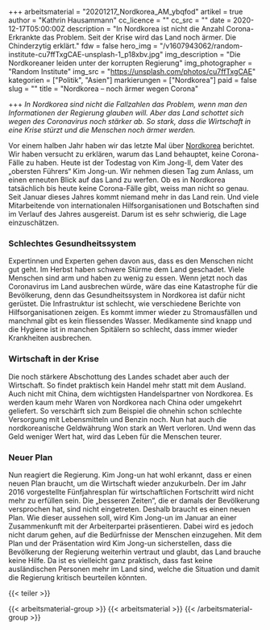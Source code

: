 +++
arbeitsmaterial = "20201217_Nordkorea_AM_ybqfod"
artikel = true
author = "Kathrin Hausammann"
cc_licence = ""
cc_src = ""
date = 2020-12-17T05:00:00Z
description = "In Nordkorea ist nicht die Anzahl Corona-Erkrankte das Problem. Seit der Krise wird das Land noch ärmer. Die Chinderzytig erklärt."
fdw = false
hero_img = "/v1607943062/random-institute-cu7ffTxgCAE-unsplash-1_p18xbv.jpg"
img_description = "Die Nordkoreaner leiden unter der korrupten Regierung"
img_photographer = "Random Institute"
img_src = "https://unsplash.com/photos/cu7ffTxgCAE"
kategorien = ["Politik", "Asien"]
markierungen = ["Nordkorea"]
paid = false
slug = ""
title = "Nordkorea – noch ärmer wegen Corona"

+++
_In Nordkorea sind nicht die Fallzahlen das Problem, wenn man den Informationen der Regierung glauben will. Aber das Land schottet sich wegen des Coronavirus noch stärker ab. So stark, dass die Wirtschaft in eine Krise stürzt und die Menschen noch ärmer werden._

Vor einem halben Jahr haben wir das letzte Mal über [Nordkorea](https://www.chinderzytig.ch/nordkorea-und-corona/) berichtet. Wir haben versucht zu erklären, warum das Land behauptet, keine Corona-Fälle zu haben. Heute ist der Todestag von Kim Jong-Il, dem Vater des „obersten Führers“ Kim Jong-un. Wir nehmen diesen Tag zum Anlass, um einen erneuten Blick auf das Land zu werfen. Ob es in Nordkorea tatsächlich bis heute keine Corona-Fälle gibt, weiss man nicht so genau. Seit Januar dieses Jahres kommt niemand mehr in das Land rein. Und viele Mitarbeitende von internationalen Hilfsorganisationen und Botschaften sind im Verlauf des Jahres ausgereist. Darum ist es sehr schwierig, die Lage einzuschätzen.

### Schlechtes Gesundheitssystem

Expertinnen und Experten gehen davon aus, dass es den Menschen nicht gut geht. Im Herbst haben schwere Stürme dem Land geschadet. Viele Menschen sind arm und haben zu wenig zu essen. Wenn jetzt noch das Coronavirus im Land ausbrechen würde, wäre das eine Katastrophe für die Bevölkerung, denn das Gesundheitssystem in Nordkorea ist dafür nicht gerüstet. Die Infrastruktur ist schlecht, wie verschiedene Berichte von Hilfsorganisationen zeigen. Es kommt immer wieder zu Stromausfällen und manchmal gibt es kein fliessendes Wasser. Medikamente sind knapp und die Hygiene ist in manchen Spitälern so schlecht, dass immer wieder Krankheiten ausbrechen.

### Wirtschaft in der Krise

Die noch stärkere Abschottung des Landes schadet aber auch der Wirtschaft. So findet praktisch kein Handel mehr statt mit dem Ausland. Auch nicht mit China, dem wichtigsten Handelspartner von Nordkorea. Es werden kaum mehr Waren von Nordkorea nach China oder umgekehrt geliefert. So verschärft sich zum Beispiel die ohnehin schon schlechte Versorgung mit Lebensmitteln und Benzin noch. Nun hat auch die nordkoreanische Geldwährung Won stark an Wert verloren. Und wenn das Geld weniger Wert hat, wird das Leben für die Menschen teurer.

### Neuer Plan

Nun reagiert die Regierung. Kim Jong-un hat wohl erkannt, dass er einen neuen Plan braucht, um die Wirtschaft wieder anzukurbeln. Der im Jahr 2016 vorgestellte Fünfjahresplan für wirtschaftlichen Fortschritt wird nicht mehr zu erfüllen sein. Die „besseren Zeiten“, die er damals der Bevölkerung versprochen hat, sind nicht eingetreten. Deshalb braucht es einen neuen Plan. Wie dieser aussehen soll, wird Kim Jong-un im Januar an einer Zusammenkunft mit der Arbeiterpartei präsentieren. Dabei wird es jedoch nicht darum gehen, auf die Bedürfnisse der Menschen einzugehen. Mit dem Plan und der Präsentation wird Kim Jong-un sicherstellen, dass die Bevölkerung der Regierung weiterhin vertraut und glaubt, das Land brauche keine Hilfe. Da ist es vielleicht ganz praktisch, dass fast keine ausländischen Personen mehr im Land sind, welche die Situation und damit die Regierung kritisch beurteilen könnten.

{{< teiler >}}

{{< arbeitsmaterial-group >}}
{{< arbeitsmaterial >}}
{{< /arbeitsmaterial-group >}}